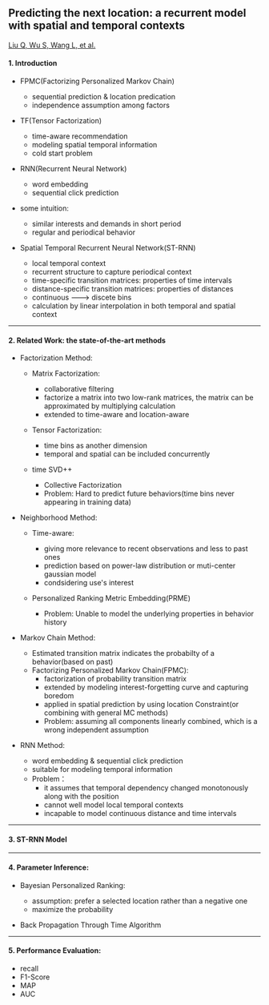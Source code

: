 ## Predicting the next location: a recurrent model with spatial and temporal contexts
[Liu Q, Wu S, Wang L, et al.](https://github.com/charlesliucn/Trajectory-DM/blob/master/Literature/Predicting-the-Next-Location/Predicting%20the%20Next%20Location--A%20Recurrent%20Model%20with%20Spatial%20and%20Temporal.pdf)


#### 1. Introduction
+ FPMC(Factorizing Personalized Markov Chain)
	- sequential prediction & location predication
	- independence assumption among factors

+ TF(Tensor Factorization)
	- time-aware recommendation
	-  modeling spatial temporal information
	- cold start problem

+ RNN(Recurrent Neural Network)
	- word embedding
	- sequential click prediction

+ some intuition:
	- similar interests and demands in short period
	- regular and periodical behavior

+ Spatial Temporal Recurrent Neural Network(ST-RNN)
	- local temporal context
	- recurrent structure to capture periodical context
	- time-specific transition matrices: properties of time intervals
	- distance-specific transition matrices: properties of distances
	- continuous ---> discete bins
	- calculation by linear interpolation in both temporal and spatial context
	
* * * 

#### 2. Related Work: the state-of-the-art methods
+ Factorization Method:
	- Matrix Factorization:
		- collaborative filtering
		- factorize a matrix into two low-rank matrices, the matrix can be approximated by multiplying calculation
		- extended to time-aware and location-aware

	- Tensor Factorization:
		- time bins as another dimension
		- temporal and spatial can be included concurrently

	- time SVD++
		- Collective Factorization
		- Problem: Hard to predict future behaviors(time bins never appearing in training data)

+ Neighborhood Method:
	- Time-aware:
		- giving more relevance to recent observations and less to past ones
		- prediction based on power-law distribution or muti-center gaussian model
		- condsidering use's interest

	- Personalized Ranking Metric Embedding(PRME)
		- Problem: Unable to model the underlying properties in behavior history


+ Markov Chain Method:
	- Estimated transition matrix indicates the probabilty of a behavior(based on past)
	- Factorizing Personalized Markov Chain(FPMC):
		- factorization of probability transition matrix
		- extended by modeling interest-forgetting curve and capturing boredom
		- applied in spatial prediction by using location Constraint(or combining with general MC methods)
		- Problem: assuming all components linearly combined, which is a wrong independent assumption

+ RNN Method:
	- word embedding & sequential click prediction
	- suitable for modeling temporal information
	- Problem：
		* it assumes that temporal dependency changed monotonously along with the position
		*  cannot well model local temporal contexts
		* incapable to model continuous distance and time intervals

* * * 

#### 3. ST-RNN Model

* * * 

#### 4. Parameter Inference:
+ Bayesian Personalized Ranking:
	- assumption: prefer a selected location rather than a negative one
	- maximize the probability

+ Back Propagation Through Time Algorithm

* * *

#### 5. Performance Evaluation:
+ recall
+ F1-Score
+ MAP
+ AUC


